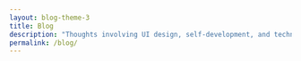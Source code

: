 ```yaml
---
layout: blog-theme-3
title: Blog
description: "Thoughts involving UI design, self-development, and technical tricks."
permalink: /blog/
---
```

